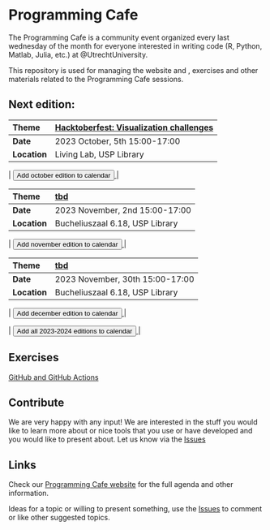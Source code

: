 # Programming Cafe

The Programming Cafe is a community event organized every last wednesday of the month for everyone interested in writing code (R, Python, Matlab, Julia, etc.) at @UtrechtUniversity.

This repository is used for managing the website and , exercises and other materials related to the Programming Cafe sessions.

## Next edition:

| Theme | [Hacktoberfest: Visualization challenges](https://utrechtuniversity.github.io/programming-cafe/) |
| :--- | :--- |
| __Date__ | 2023 October, 5th 15:00-17:00 |
| __Location__ | Living Lab, USP Library |

| <a href='outlook/pcafe_okt2023.ics' download="Programming-Cafe">
<button type="button" class="btn btn-primary btn-sm">Add october edition to calendar</button>
</a> |

| Theme | [tbd](https://utrechtuniversity.github.io/programming-cafe/) |
| :--- | :--- |
| __Date__ | 2023 November, 2nd 15:00-17:00 |
| __Location__ | Bucheliuszaal 6.18, USP Library |

| <a href='outlook/pcafe_nov2023.ics' download="Programming-Cafe">
<button type="button" class="btn btn-primary btn-sm">Add november edition to calendar</button>
</a> |

| Theme | [tbd](https://utrechtuniversity.github.io/programming-cafe/) |
| :--- | :--- |
| __Date__ | 2023 November, 30th 15:00-17:00 |
| __Location__ | Bucheliuszaal 6.18, USP Library |

| <a href='outlook/pcafe_dec2023.ics' download="Programming-Cafe">
<button type="button" class="btn btn-primary btn-sm">Add december edition to calendar</button>
</a> |

| <a href='outlook/pcafe_2023_2024.ics' download="Programming-Cafe">
<button type="button" class="btn btn-primary btn-sm">Add all 2023-2024 editions to calendar</button>
</a> |

## Exercises

[GitHub and GitHub Actions](exercises/github_actions/github_actions.md)

## Contribute
We are very happy with any input! We are interested in the stuff you would like to learn more about or nice tools that you use or have developed and you would like to present about. Let us know via the [Issues](https://github.com/UtrechtUniversity/programming-cafe/issues)

## Links

Check our [Programming Cafe website](https://utrechtuniversity.github.io/programming-cafe/) for the full agenda and other information.

Ideas for a topic or willing to present something, use the [Issues](https://github.com/UtrechtUniversity/programming-cafe/issues) to comment or like other suggested topics.
